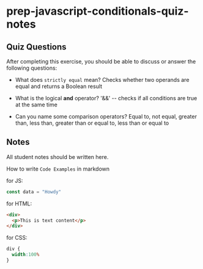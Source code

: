 # prep-javascript-conditionals-quiz-notes


## Quiz Questions

After completing this exercise, you should be able to discuss or answer the following questions:

- What does `strictly equal` mean?
  Checks whether two operands are equal and returns a Boolean result

- What is the logical **and** operator?
  '&&' -- checks if all conditions are true at the same time

- Can you name some comparison operators?
  Equal to, not equal, greater than, less than, greater than or equal to, less than or equal to

## Notes

All student notes should be written here.


How to write `Code Examples` in markdown

for JS:
```javascript
const data = "Howdy"
```

for HTML:
```html
<div>
  <p>This is text content</p>
</div>
```

for CSS:
```css
div {
  width:100%
}
```
